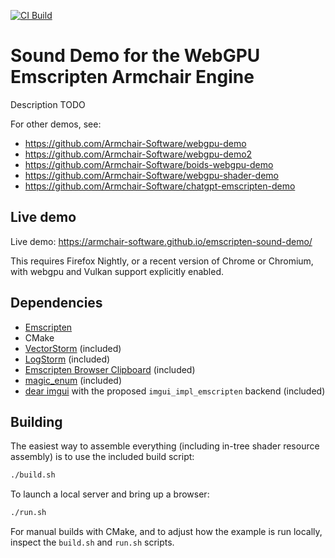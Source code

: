 [![CI Build](https://github.com/Armchair-Software/emscripten-sound-demo/actions/workflows/ci-build.yml/badge.svg)](https://github.com/Armchair-Software/emscripten-sound-demo/actions)

# Sound Demo for the WebGPU Emscripten Armchair Engine

Description TODO

For other demos, see:
- https://github.com/Armchair-Software/webgpu-demo
- https://github.com/Armchair-Software/webgpu-demo2
- https://github.com/Armchair-Software/boids-webgpu-demo
- https://github.com/Armchair-Software/webgpu-shader-demo
- https://github.com/Armchair-Software/chatgpt-emscripten-demo

## Live demo
Live demo: https://armchair-software.github.io/emscripten-sound-demo/

This requires Firefox Nightly, or a recent version of Chrome or Chromium, with webgpu and Vulkan support explicitly enabled.

## Dependencies
- [Emscripten](https://emscripten.org/)
- CMake
- [VectorStorm](https://github.com/Armchair-Software/vectorstorm) (included)
- [LogStorm](https://github.com/VoxelStorm-Ltd/logstorm) (included)
- [Emscripten Browser Clipboard](https://github.com/Armchair-Software/emscripten-browser-clipboard) (included)
- [magic_enum](https://github.com/Neargye/magic_enum) (included)
- [dear imgui](https://github.com/ocornut/imgui) with the proposed `imgui_impl_emscripten` backend (included)

## Building
The easiest way to assemble everything (including in-tree shader resource assembly) is to use the included build script:
```sh
./build.sh
```

To launch a local server and bring up a browser:
```sh
./run.sh
```

For manual builds with CMake, and to adjust how the example is run locally, inspect the `build.sh` and `run.sh` scripts.

